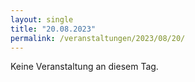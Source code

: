 ```yaml
---
layout: single
title: "20.08.2023"
permalink: /veranstaltungen/2023/08/20/
---
```


Keine Veranstaltung an diesem Tag.

